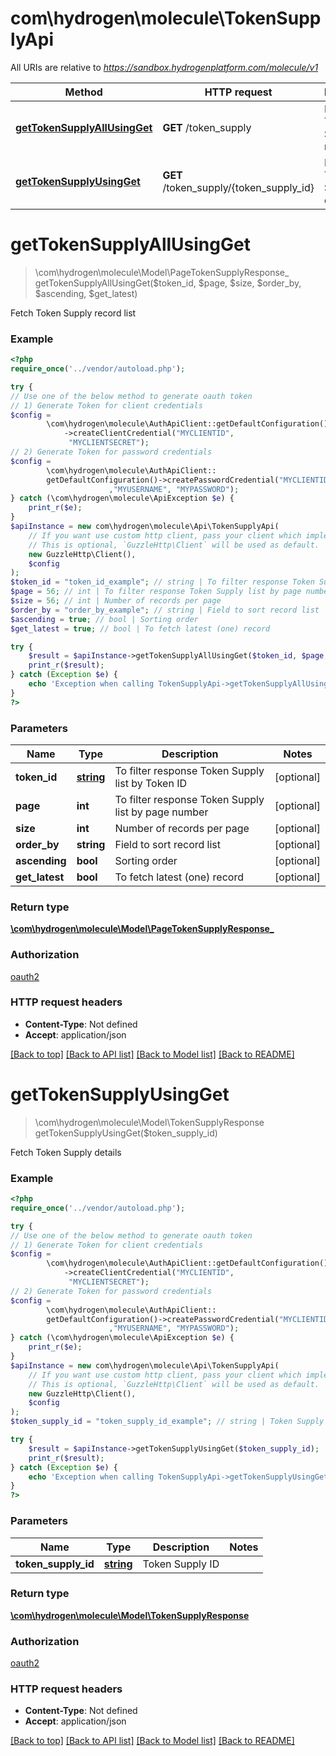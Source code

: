 # com\hydrogen\molecule\TokenSupplyApi

All URIs are relative to *https://sandbox.hydrogenplatform.com/molecule/v1*

Method | HTTP request | Description
------------- | ------------- | -------------
[**getTokenSupplyAllUsingGet**](TokenSupplyApi.md#getTokenSupplyAllUsingGet) | **GET** /token_supply | Fetch Token Supply record list
[**getTokenSupplyUsingGet**](TokenSupplyApi.md#getTokenSupplyUsingGet) | **GET** /token_supply/{token_supply_id} | Fetch Token Supply details


# **getTokenSupplyAllUsingGet**
> \com\hydrogen\molecule\Model\PageTokenSupplyResponse_ getTokenSupplyAllUsingGet($token_id, $page, $size, $order_by, $ascending, $get_latest)

Fetch Token Supply record list

### Example
```php
<?php
require_once('../vendor/autoload.php');

try {
// Use one of the below method to generate oauth token
// 1) Generate Token for client credentials
$config =
        \com\hydrogen\molecule\AuthApiClient::getDefaultConfiguration()
            ->createClientCredential("MYCLIENTID",
             "MYCLIENTSECRET");
// 2) Generate Token for password credentials
$config =
        \com\hydrogen\molecule\AuthApiClient::
        getDefaultConfiguration()->createPasswordCredential("MYCLIENTID","MYCLIENTSECRET"
                      ,"MYUSERNAME", "MYPASSWORD");
} catch (\com\hydrogen\molecule\ApiException $e) {
    print_r($e);
}
$apiInstance = new com\hydrogen\molecule\Api\TokenSupplyApi(
    // If you want use custom http client, pass your client which implements `GuzzleHttp\ClientInterface`.
    // This is optional, `GuzzleHttp\Client` will be used as default.
    new GuzzleHttp\Client(),
    $config
);
$token_id = "token_id_example"; // string | To filter response Token Supply list by Token ID
$page = 56; // int | To filter response Token Supply list by page number
$size = 56; // int | Number of records per page
$order_by = "order_by_example"; // string | Field to sort record list
$ascending = true; // bool | Sorting order
$get_latest = true; // bool | To fetch latest (one) record

try {
    $result = $apiInstance->getTokenSupplyAllUsingGet($token_id, $page, $size, $order_by, $ascending, $get_latest);
    print_r($result);
} catch (Exception $e) {
    echo 'Exception when calling TokenSupplyApi->getTokenSupplyAllUsingGet: ', $e->getMessage(), PHP_EOL;
}
?>
```

### Parameters

Name | Type | Description  | Notes
------------- | ------------- | ------------- | -------------
 **token_id** | [**string**](../Model/.md)| To filter response Token Supply list by Token ID | [optional]
 **page** | **int**| To filter response Token Supply list by page number | [optional]
 **size** | **int**| Number of records per page | [optional]
 **order_by** | **string**| Field to sort record list | [optional]
 **ascending** | **bool**| Sorting order | [optional]
 **get_latest** | **bool**| To fetch latest (one) record | [optional]

### Return type

[**\com\hydrogen\molecule\Model\PageTokenSupplyResponse_**](../Model/PageTokenSupplyResponse_.md)

### Authorization

[oauth2](../../README.md#oauth2)

### HTTP request headers

 - **Content-Type**: Not defined
 - **Accept**: application/json

[[Back to top]](#) [[Back to API list]](../../README.md#documentation-for-api-endpoints) [[Back to Model list]](../../README.md#documentation-for-models) [[Back to README]](../../README.md)

# **getTokenSupplyUsingGet**
> \com\hydrogen\molecule\Model\TokenSupplyResponse getTokenSupplyUsingGet($token_supply_id)

Fetch Token Supply details

### Example
```php
<?php
require_once('../vendor/autoload.php');

try {
// Use one of the below method to generate oauth token
// 1) Generate Token for client credentials
$config =
        \com\hydrogen\molecule\AuthApiClient::getDefaultConfiguration()
            ->createClientCredential("MYCLIENTID",
             "MYCLIENTSECRET");
// 2) Generate Token for password credentials
$config =
        \com\hydrogen\molecule\AuthApiClient::
        getDefaultConfiguration()->createPasswordCredential("MYCLIENTID","MYCLIENTSECRET"
                      ,"MYUSERNAME", "MYPASSWORD");
} catch (\com\hydrogen\molecule\ApiException $e) {
    print_r($e);
}
$apiInstance = new com\hydrogen\molecule\Api\TokenSupplyApi(
    // If you want use custom http client, pass your client which implements `GuzzleHttp\ClientInterface`.
    // This is optional, `GuzzleHttp\Client` will be used as default.
    new GuzzleHttp\Client(),
    $config
);
$token_supply_id = "token_supply_id_example"; // string | Token Supply ID

try {
    $result = $apiInstance->getTokenSupplyUsingGet($token_supply_id);
    print_r($result);
} catch (Exception $e) {
    echo 'Exception when calling TokenSupplyApi->getTokenSupplyUsingGet: ', $e->getMessage(), PHP_EOL;
}
?>
```

### Parameters

Name | Type | Description  | Notes
------------- | ------------- | ------------- | -------------
 **token_supply_id** | [**string**](../Model/.md)| Token Supply ID |

### Return type

[**\com\hydrogen\molecule\Model\TokenSupplyResponse**](../Model/TokenSupplyResponse.md)

### Authorization

[oauth2](../../README.md#oauth2)

### HTTP request headers

 - **Content-Type**: Not defined
 - **Accept**: application/json

[[Back to top]](#) [[Back to API list]](../../README.md#documentation-for-api-endpoints) [[Back to Model list]](../../README.md#documentation-for-models) [[Back to README]](../../README.md)

